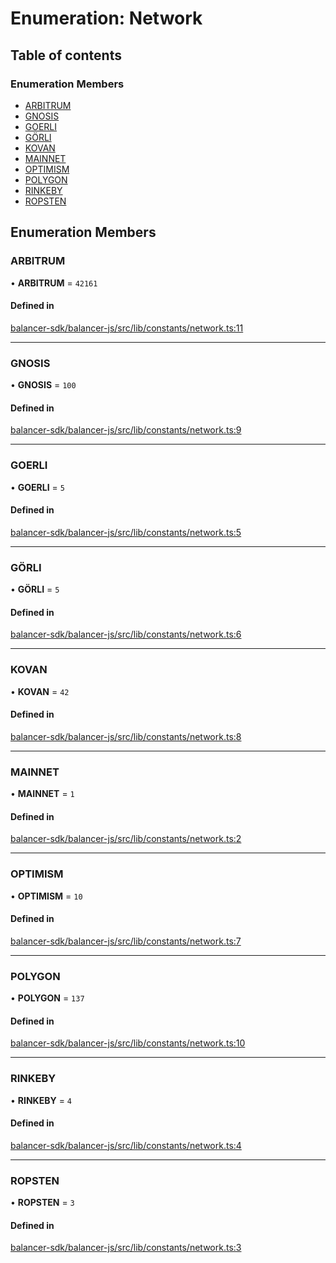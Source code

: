 # Enumeration: Network

## Table of contents

### Enumeration Members

- [ARBITRUM](Network.md#arbitrum)
- [GNOSIS](Network.md#gnosis)
- [GOERLI](Network.md#goerli)
- [GÖRLI](Network.md#gorli)
- [KOVAN](Network.md#kovan)
- [MAINNET](Network.md#mainnet)
- [OPTIMISM](Network.md#optimism)
- [POLYGON](Network.md#polygon)
- [RINKEBY](Network.md#rinkeby)
- [ROPSTEN](Network.md#ropsten)

## Enumeration Members

### ARBITRUM

• **ARBITRUM** = ``42161``

#### Defined in

[balancer-sdk/balancer-js/src/lib/constants/network.ts:11](https://github.com/balancer-labs/balancer-sdk/blob/c094037b/balancer-js/src/lib/constants/network.ts#L11)

___

### GNOSIS

• **GNOSIS** = ``100``

#### Defined in

[balancer-sdk/balancer-js/src/lib/constants/network.ts:9](https://github.com/balancer-labs/balancer-sdk/blob/c094037b/balancer-js/src/lib/constants/network.ts#L9)

___

### GOERLI

• **GOERLI** = ``5``

#### Defined in

[balancer-sdk/balancer-js/src/lib/constants/network.ts:5](https://github.com/balancer-labs/balancer-sdk/blob/c094037b/balancer-js/src/lib/constants/network.ts#L5)

___

### GÖRLI

• **GÖRLI** = ``5``

#### Defined in

[balancer-sdk/balancer-js/src/lib/constants/network.ts:6](https://github.com/balancer-labs/balancer-sdk/blob/c094037b/balancer-js/src/lib/constants/network.ts#L6)

___

### KOVAN

• **KOVAN** = ``42``

#### Defined in

[balancer-sdk/balancer-js/src/lib/constants/network.ts:8](https://github.com/balancer-labs/balancer-sdk/blob/c094037b/balancer-js/src/lib/constants/network.ts#L8)

___

### MAINNET

• **MAINNET** = ``1``

#### Defined in

[balancer-sdk/balancer-js/src/lib/constants/network.ts:2](https://github.com/balancer-labs/balancer-sdk/blob/c094037b/balancer-js/src/lib/constants/network.ts#L2)

___

### OPTIMISM

• **OPTIMISM** = ``10``

#### Defined in

[balancer-sdk/balancer-js/src/lib/constants/network.ts:7](https://github.com/balancer-labs/balancer-sdk/blob/c094037b/balancer-js/src/lib/constants/network.ts#L7)

___

### POLYGON

• **POLYGON** = ``137``

#### Defined in

[balancer-sdk/balancer-js/src/lib/constants/network.ts:10](https://github.com/balancer-labs/balancer-sdk/blob/c094037b/balancer-js/src/lib/constants/network.ts#L10)

___

### RINKEBY

• **RINKEBY** = ``4``

#### Defined in

[balancer-sdk/balancer-js/src/lib/constants/network.ts:4](https://github.com/balancer-labs/balancer-sdk/blob/c094037b/balancer-js/src/lib/constants/network.ts#L4)

___

### ROPSTEN

• **ROPSTEN** = ``3``

#### Defined in

[balancer-sdk/balancer-js/src/lib/constants/network.ts:3](https://github.com/balancer-labs/balancer-sdk/blob/c094037b/balancer-js/src/lib/constants/network.ts#L3)
